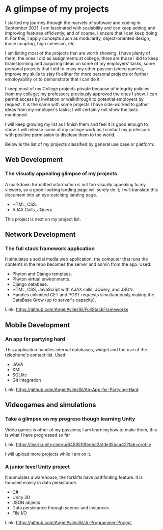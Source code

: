 # A glimpse of my projects
I started my journey through the marvels of software and coding in September 2021. I am fascinated with scalability and can keep adding and improving features efficiently, and of course, I ensure that I can keep doing it. For this, I apply concepts such as modularity, object-oriented design, loose coupling, high cohesion, etc.

I am listing most of the projects that are worth showing. I have plenty of them; the ones I did as assignments at college, there are those I did to keep brainstorming and acquiring ideas on some of my employers' tasks, some personal projects that I did to enjoy my other passion (video games), improve my skills to stay fit either for more personal projects or further employability or to demonstrate that I can do it.

I keep most of my College projects private because of integrity policies from my college; my professors previously approved the ones I show. I can permit access by invitation or walkthrough to potential employers by request. It is the same with some projects I have side-worked to gather ideas from my employer's tasks; I will certainly not show the lasts mentioned.

I will keep growing my list as I finish them and feel it is good enough to show. I will release some of my college work as I contact my professors with positive permission to disclose them to the world.

Below is the list of my projects classified by general use case or platform:

## Web Development
### The visually appealing glimpse of my projects
A markdown formatted information is not too visually appealing to my viewers, so a good-looking landing page will surely do it; I will translate this document into an eye-catching landing page.
- HTML, CSS.
- AJAX Calls, JQuery

This project is next on my project list.

## Network Development
### The full stack framework application
It simulates a social media web application, the computer that runs the contents in the repo becomes the server and admin from the app. Used:
- Phyton and Django templaes.
- Phyton virtual environments.
- Django database.
- HTML, CSS, JavaScript with AJAX calls, JQuery, and JSON.
- Handles unlimited GET and POST requests simultaneously making the DataBase Grow (up to server's capacity).

Link: https://github.com/AngelAvilesSil/FullStackFrameworks 


## Mobile Development
### An app for partying hard
This application handles internal databases, widget and the use of the telephone's contact list. Used:
- JAVA
- XML
- SQLlite
- Git integration

Link: https://github.com/AngelAvilesSil/An-App-for-Partying-Hard

## Videogames and simulations
### Take a glimpse on my progress though learning Unity
Video games is other of my passions; I am learning how to make them, this is what I have progressed so far

Link: https://learn.unity.com/u/6459510fedbc2a1de35bca42?tab=profile 

I will upload more projects while I am on it.

### A junior level Unity project
It sumulates a warehouse, the forklifts have pathfinding feature. It is focused mainly in data persistance.
- C#
- Unity 3D
- JSON objects
- Data persistance through scenes and instances
- File I/O

Link: https://github.com/AngelAvilesSil/Jr-Programmer-Project

